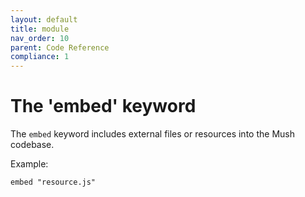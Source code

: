 ```yaml
---
layout: default
title: module
nav_order: 10
parent: Code Reference
compliance: 1
---
```


# The 'embed' keyword

The `embed` keyword includes external files or resources into the Mush codebase.

Example:

```mush
embed "resource.js"
```
